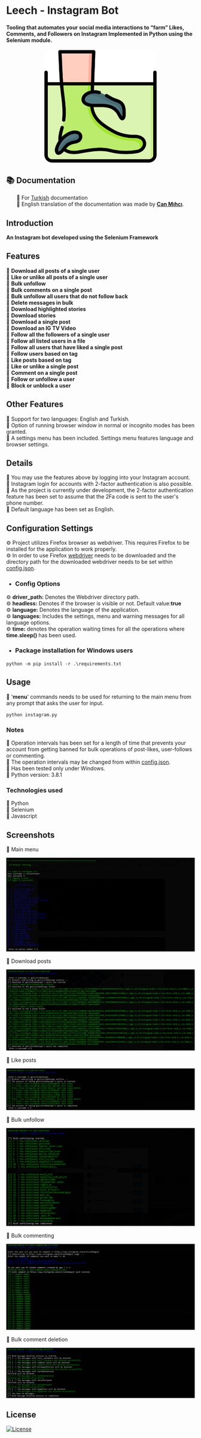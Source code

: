 <h1 align="left">Leech - Instagram Bot</h1>
<h4 align="left">Tooling that automates your social media interactions to “farm” Likes, Comments, and Followers on Instagram Implemented in Python using the Selenium module.</h4>

<p align="center">
  <a href="https://github.com/mariuszmalek/leech">
    <img src="https://raw.githubusercontent.com/mariuszmalek/leech/main/img/logo.png" alt="Instagram Bot" width="300">
  </a>
</p>

## :books: Documentation
&nbsp;&nbsp;&nbsp;&nbsp;&nbsp;&nbsp; :small_blue_diamond: For [Turkish](https://github.com/mariuszmalek/leech/blob/master/Readme.tr.md) documentation  
&nbsp;&nbsp;&nbsp;&nbsp;&nbsp;&nbsp; :small_blue_diamond: English translation of the documentation was made by **[Can Mıhcı](https://www.linkedin.com/in/canmihci/)**.  


## Introduction
**An Instagram bot developed using the Selenium Framework**

## Features
  :large_blue_circle: **Download all posts of a single user**  
  :large_blue_circle: **Like or unlike all posts of a single user**  
  :large_blue_circle: **Bulk unfollow**  
  :large_blue_circle: **Bulk comments on a single post**  
  :large_blue_circle: **Bulk unfollow all users that do not follow back**  
  :large_blue_circle: **Delete messages in bulk**  
  :large_blue_circle: **Download highlighted stories**  
  :large_blue_circle: **Download stories**  
  :large_blue_circle: **Download a single post**  
  :large_blue_circle: **Download an IG TV Video**  
  :large_blue_circle: **Follow all the followers of a single user**  
  :large_blue_circle: **Follow all listed users in a file**  
  :large_blue_circle: **Follow all users that have liked a single post**  
  :large_blue_circle: **Follow users based on tag**  
  :large_blue_circle: **Like posts based on tag**  
  :large_blue_circle: **Like or unlike a single post**  
  :large_blue_circle: **Comment on a single post**  
  :large_blue_circle: **Follow or unfollow a user**  
  :large_blue_circle: **Block or unblock a user**  


## Other Features
  :large_blue_circle: Support for two languages: English and Turkish.  
  :large_blue_circle: Option of running browser window in normal or incognito modes has been granted.  
  :large_blue_circle: A settings menu has been included. Settings menu features language and browser settings.  


## Details

:large_blue_diamond:	 You may use the features above by logging into your Instagram account.  
:large_blue_diamond:	 Instagram login for accounts with 2-factor authentication is also possible.  
:large_blue_diamond:	 As the project is currently under development, the 2-factor authentication feature has been set to assume that the 2Fa code is sent to the user's phone number.  
:large_blue_diamond:	 Default language has been set as English.  

## Configuration Settings
 :gear:	 Project utilizes Firefox browser as webdriver. This requires Firefox to be installed for the application to work properly.  
 :gear:	 In order to use Firefox [webdriver](https://github.com/mozilla/geckodriver/releases) needs to be downloaded and the directory path for the downloaded webdriver needs to be set within [config.json](https://github.com/mariuszmalek/leech/blob/master/config.json).  


* ### Config Options

:gear: **driver_path:** Denotes the Webdriver directory path.  
:gear: **headless:** Denotes if the browser is visible or not. Default value:**true**  
:gear: **language:** Denotes the language of the application.  
:gear: **languages:** Includes the settings, menu and warning messages for all language options.  
:gear: **time:** denotes the operation waiting times for all the  operations where **time.sleep()** has been used.  



* ### Package installation for Windows users
```
python -m pip install -r .\requirements.txt
```

## Usage
:small_blue_diamond:  '**menu**' commands needs to be used for returning to the main menu from any prompt that asks the user for input.

```
python instagram.py
```



### Notes
:small_blue_diamond: Operation intervals has been set for a length of time that prevents your account from getting banned for bulk operations of post-likes, user-follows or commenting.  
:small_blue_diamond: The operation intervals may be changed from within [config.json](https://github.com/mariuszmalek/leech/blob/master/config.json).  
:small_blue_diamond: Has been tested only under Windows.  
:small_blue_diamond: Python version: 3.8.1  


### Technologies used
 :small_blue_diamond: Python  
 :small_blue_diamond: Selenium  
 :small_blue_diamond: Javascript  

## Screenshots

:small_blue_diamond: Main menu

![Main menu](https://raw.githubusercontent.com/mariuszmalek/leech/main/img/mainMenu.PNG)


:small_blue_diamond: Download posts

![Download posts](https://raw.githubusercontent.com/mariuszmalek/leech/main/img/postsDownload.PNG)

:small_blue_diamond: Like posts

![Like posts](https://raw.githubusercontent.com/mariuszmalek/leech/main/img/postsLike.PNG)

:small_blue_diamond: Bulk unfollow

![Bulk unfollow](https://raw.githubusercontent.com/mariuszmalek/leech/main/img/allUnfollow.PNG)


:small_blue_diamond: Bulk commenting

![Bulk commenting](https://raw.githubusercontent.com/mariuszmalek/leech/main/img/bulkComment.PNG)

:small_blue_diamond: Bulk comment deletion

![Bulk comment deletion](https://raw.githubusercontent.com/mariuszmalek/leech/main/img/messagesDeleted.PNG)




## License
 [![License](https://img.shields.io/github/license/mariuszmalek/leech)](https://github.com/mariuszmalek/leech/blob/master/LICENSE)

